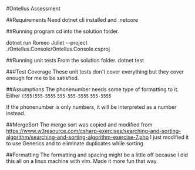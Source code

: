 #Ontellus Assessment

##Requirements
Need dotnet cli installed and .netcore

##Running program
cd into the solution folder.

dotnet run Romeo Juliet --project ./Ontellus.Console/Ontellus.Console.csproj

##Running unit tests
From the solution folder.
dotnet test

###Test Coverage
These unit tests don't cover everything but they cover enough for me to be satisfied.

##Assumptions
The phonenumber needs some type of formatting to it.
Either
`(555)555-5555`
`555-555-5555`
`555-5555`

If the phonenumber is only numbers, it will be interpreted as a number instead.

##MergeSort
The merge sort was copied and modified from https://www.w3resource.com/csharp-exercises/searching-and-sorting-algorithm/searching-and-sorting-algorithm-exercise-7.php
I just modified it to use Generics and to eliminate duplicates while sorting

##Formatting
The formatting and spacing might be a little off because I did this all on a linux machine with vim.
Made it more fun that way.
